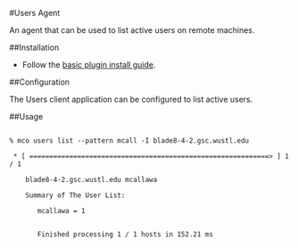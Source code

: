 #Users Agent

An agent that can be used to list active users on remote machines.

##Installation

* Follow the [basic plugin install guide](http://projects.puppetlabs.com/projects/mcollective-plugins/wiki/InstalingPlugins).

##Configuration

The Users client application can be configured to list active users.

##Usage
```

% mco users list --pattern mcall -I blade8-4-2.gsc.wustl.edu

 * [ ============================================================> ] 1 / 1

    blade8-4-2.gsc.wustl.edu mcallawa

    Summary of The User List:

       mcallawa = 1


       Finished processing 1 / 1 hosts in 152.21 ms

```
